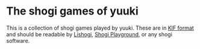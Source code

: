 # The shogi games of yuuki

This is a collection of shogi games played by yuuki. These are in [KIF format](https://lishogi.org/explanation/kif) and should be readable by [Lishogi](https://lishogi.org/paste), [Shogi Playground](https://play.mogproject.com/), or any shogi software.
